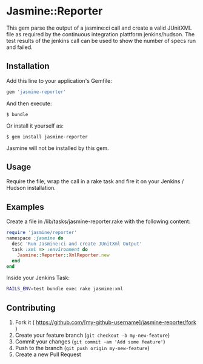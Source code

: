 # Jasmine::Reporter

This gem parse the output of a jasmine:ci call and create a valid JUnitXML file as required by the continuous integration plattform jenkins/hudson.
The test results of the jenkins call can be used to show the number of specs run and failed.



## Installation

Add this line to your application's Gemfile:

```ruby
gem 'jasmine-reporter'
```

And then execute:

    $ bundle

Or install it yourself as:

    $ gem install jasmine-reporter


Jasmine will not be installed by this gem.
## Usage

Require the file, wrap the call in a rake task and fire it on your Jenkins / Hudson installation.

## Examples
Create a file in /lib/tasks/jasmine-reporter.rake with the following content:
```ruby
require 'jasmine/reporter'
namespace :jasmine do
  desc 'Run Jasmine:ci and create JUnitXml Output'
  task :xml => :environment do
    Jasmine::Reporter::XmlReporter.new
  end
end
```

Inside your Jenkins Task:
```bash
RAILS_ENV=test bundle exec rake jasmine:xml
```



## Contributing

1. Fork it ( https://github.com/[my-github-username]/jasmine-reporter/fork )
2. Create your feature branch (`git checkout -b my-new-feature`)
3. Commit your changes (`git commit -am 'Add some feature'`)
4. Push to the branch (`git push origin my-new-feature`)
5. Create a new Pull Request
